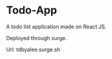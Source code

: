 # Todo-App

A todo list application made on React JS.

Deployed through surge.

Url: tdbyalee.surge.sh
